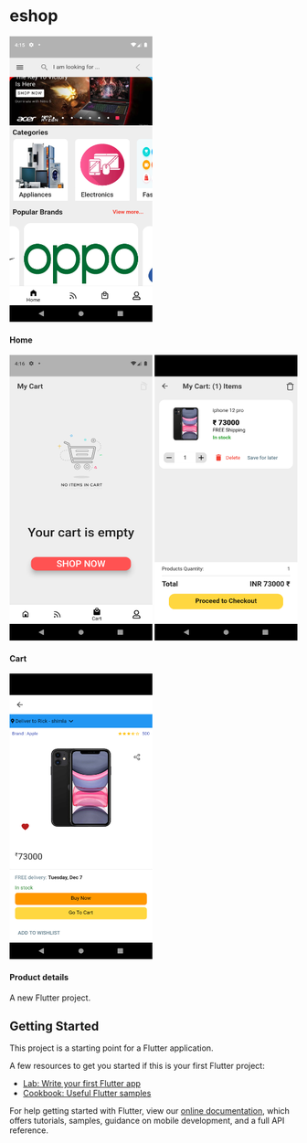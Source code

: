 # eshop
<!--  ![Home screen](./screenshots/home.png){: heigth="500px" } -->
<!--  ![smiley](./screenshots/home.png){:height="36px" width="36px"} -->
<img src="./screenshots/home.png" height=500 width=250>

#### Home

<img src="./screenshots/empty_cart.png" height=500 width=250> <img src="./screenshots/cart.png" height=500 width=250>

#### Cart

<img src="./screenshots/product_details.png" height=500 width=250>

#### Product details


A new Flutter project.

## Getting Started

This project is a starting point for a Flutter application.

A few resources to get you started if this is your first Flutter project:

- [Lab: Write your first Flutter app](https://flutter.dev/docs/get-started/codelab)
- [Cookbook: Useful Flutter samples](https://flutter.dev/docs/cookbook)

For help getting started with Flutter, view our
[online documentation](https://flutter.dev/docs), which offers tutorials,
samples, guidance on mobile development, and a full API reference.
